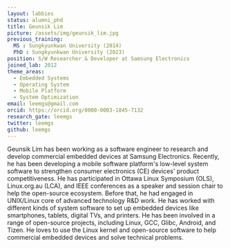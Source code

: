```yaml
---
layout: labbies
status: alumni_phd
title: Geunsik Lim
picture: /assets/img/geunsik_lim.jpg
previous_training:
  MS : Sungkyunkwan University (2014)
  PhD : Sungkyunkwan University (2023)
position: S/W Researcher & Developer at Samsung Electronics
joined_lab: 2012
theme_areas:
  - Embedded Systems
  - Operating System
  - Mobile Platform
  - System Optimization
email: leemgs@gmail.com
orcid: https://orcid.org/0000-0003-1845-7132
research_gate: leemgs
twitter: leemgs
github: leemgs
---
```


Geunsik Lim has been working as a software engineer to research and develop commercial embedded devices at Samsung Electronics. Recently, he has been developing a mobile software platform's low-level system software to strengthen consumer electronics (CE) devices' product competitiveness. He has participated in Ottawa Linux Symposium (OLS), Linux.org.au (LCA), and IEEE conferences as a speaker and session chair to help the open-source ecosystem. Before that, he had engaged in UNIX/Linux core of advanced technology R&D work. He has worked with different kinds of system software to set up embedded devices like smartphones, tablets, digital TVs, and printers. He has been involved in a range of open-source projects, including Linux, GCC, Glibc, Android, and Tizen. He loves to use the Linux kernel and open-source software to help commercial embedded devices and solve technical problems.
